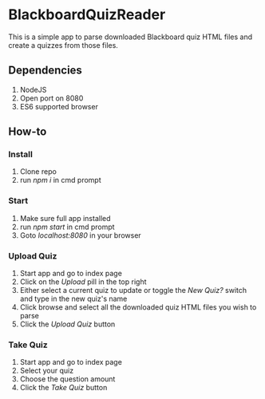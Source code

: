 # BlackboardQuizReader
This is a simple app to parse downloaded Blackboard quiz HTML files and create a quizzes from those files.
## Dependencies
1. NodeJS
2. Open port on 8080
3. ES6 supported browser
## How-to
### Install
1. Clone repo
2. run *npm i* in cmd prompt
### Start
1. Make sure full app installed
2. run *npm start* in cmd prompt
3. Goto *localhost:8080* in your browser
### Upload Quiz
1. Start app and go to index page
2. Click on the *Upload* pill in the top right
3. Either select a current quiz to update or toggle the *New Quiz?* switch and type in the new quiz's name
4. Click browse and select all the downloaded quiz HTML files you wish to parse
5. Click the *Upload Quiz* button
### Take Quiz
1. Start app and go to index page
2. Select your quiz
3. Choose the question amount
4. Click the *Take Quiz* button
